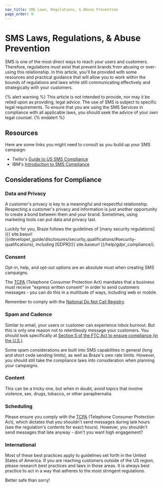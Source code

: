 ```yaml
---
nav_title: SMS Laws, Regulations, & Abuse Prevention
page_order: 0
---
```


# SMS Laws, Regulations, & Abuse Prevention

SMS is one of the most direct ways to reach your users and customers. Therefore, regulations must exist that prevent brands from abusing or over-using this relationship. In this article, you'll be provided with some resources and practical guidance that will allow you to work within the bounds of regulations and laws while still communicating effectively and strategically with your customers.

{% alert warning %}
This article is not intended to provide, nor may it be relied upon as providing, legal advice. The use of SMS is subject to specific legal requirements.  To ensure that you are using the SMS Services in compliance with all applicable laws, you should seek the advice of your own legal counsel.
{% endalert %}

## Resources

Here are some links you might need to consult as you build up your SMS campaign:

- Twilio's [Guide to US SMS Compliance](https://www.twilio.com/learn/call-and-text-marketing/guide-to-us-sms-compliance)
- IBM's [Introduction to SMS Compliance](https://www.ibm.com/support/knowledgecenter/en/SSWU4L/Mobile/imc_Mobile/SMS_Compliance_Information.html)


## Considerations for Compliance

### Data and Privacy

A customer's privacy is key to a meaningful and respectful relationship. Respecting a customer's privacy and information is just another opportunity to create a bond between them and your brand. Sometimes, using marketing tools can put data and privacy last.

Luckily for you, Braze follows the guidelines of [many security regulations]({{ site.basurl }}/developer_guide/disclosures/security_qualifications/#security-qualifications), including [GDPR]({{ site.baseurl }}/help/gdpr_compliance/).


### Consent

Opt-in, help, and opt-out options are an absolute must when creating SMS campaigns.

The [TCPA](https://en.wikipedia.org/wiki/Telephone_Consumer_Protection_Act_of_1991) (Telephone Consumer Protection Act) mandates that a business must receive "express written consent" in order to send customers messages - you can do this in a multitude of ways, including web or mobile.

Remember to comply with the [National Do Not Call Registry](https://www.donotcall.gov/).

### Spam and Cadence

Similar to email, your users or customer can experience inbox burnout. But this is only one reason not to relentlessly message your customers. You should look specifically at [Section 5 of the FTC Act to ensure compliance (in the U.S.)](https://www.federalreserve.gov/boarddocs/supmanual/cch/ftca.pdf).

Some spam considerations are built into SMS capabilities in general (long and short code sending limits), as well as Braze's own rate limits. However, you should still take the compliance laws into consideration when planning your campaigns.


### Content

This can be a tricky one, but when in doubt, avoid topics that involve violence, sex, drugs, tobacco, or other paraphernalia.

### Scheduling

Please ensure you comply with the [TCPA](https://en.wikipedia.org/wiki/Telephone_Consumer_Protection_Act_of_1991) (Telephone Consumer Protection Act), which dictates that you shouldn't send messages during late hours (see the regulation's contents for exact hours). However, you shouldn't send messages that late anyway - don't you want high engagement?

### International

Most of these best practices apply to guidelines set forth in the United States of America. If you are reaching customers outside of the US region, please research best practices and laws in those areas. It is always best practice to act in a way that adheres to the most stringent regulations.

Better safe than sorry!
